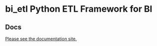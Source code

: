 # bi_etl Python ETL Framework for BI

## Docs

[Please see the documentation site.](https://bietl.dev/docs/index.html)

